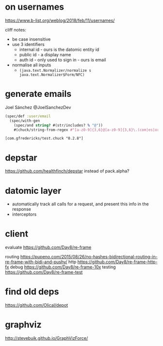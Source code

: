 # on usernames

https://www.b-list.org/weblog/2018/feb/11/usernames/

cliff notes:
- be case insensitive
- use 3 identifiers
  - internal id - ours is the datomic entity id
  - public id - a display name
  - auth id - only used to sign in - ours is email
- normalise all inputs
  - `(java.text.Normalizer/normalize s java.text.Normalizer$Form/NFC)`

# generate emails

Joel Sánchez @JoelSanchezDev

```clojure
(spec/def :user/email
  (spec/with-gen
    (spec/and string? #(str/includes? % "@"))
    #(chuck/string-from-regex #"[a-z0-9]{3,6}@[a-z0-9]{3,6}\.(com|es|org)")))
```

`[com.gfredericks/test.chuck "0.2.8"]`

# depstar

https://github.com/healthfinch/depstar instead of pack.alpha?

# datomic layer

- automatically track all calls for a request, and present this info in the response
- interceptors

# client

evaluate https://github.com/Day8/re-frame

routing https://pupeno.com/2015/08/26/no-hashes-bidirectional-routing-in-re-frame-with-bidi-and-pushy/
http https://github.com/Day8/re-frame-http-fx
debug https://github.com/Day8/re-frame-10x
testing https://github.com/Day8/re-frame-test

# find old deps

https://github.com/Olical/depot

# graphviz

http://stevebuik.github.io/GraphVizForce/
